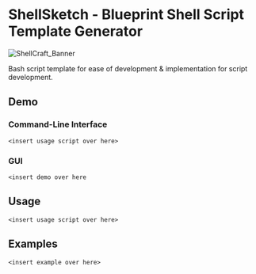 # ShellSketch - Blueprint Shell Script Template Generator
![ShellCraft_Banner](https://github.com/eliaz5536/ShellCraft/assets/5835036/777993bf-5447-4a56-aee4-94cc7735f796)

Bash script template for ease of development & implementation for script development.

## Demo
### Command-Line Interface
```
<insert usage script over here>
```

### GUI
```
<insert demo over here
```

## Usage
```
<insert usage script over here>
```

## Examples
```
<insert example over here>
```
